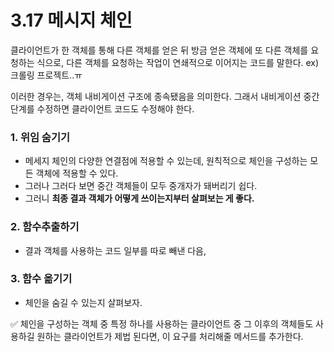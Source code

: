 # 3.17 메시지 체인

클라이언트가 한 객체를 통해 다른 객체를 얻은 뒤 방금 얻은 객체에 또 다른 객체를 요청하는 식으로, 
다른 객체를 요청하는 작업이 연쇄적으로 이어지는 코드를 말한다.
ex) 크롤링 프로젝트..ㅠ

이러한 경우는, 객체 내비게이션 구조에 종속됐음을 의미한다. 그래서 내비게이션 중간 단계를 수정하면 클라이언트 코드도 수정해야 한다.

### 1. 위임 숨기기
- 메세지 체인의 다양한 연결점에 적용할 수 있는데, 원칙적으로 체인을 구성하는 모든 객체에 적용할 수 있다.
- 그러나 그러다 보면 중간 객체들이 모두 중개자가 돼버리기 쉽다. 
- 그러니 **최종 결과 객체가 어떻게 쓰이는지부터 살펴보는 게 좋다.**

### 2. 함수추출하기
- 결과 객체를 사용하는 코드 일부를 따로 빼낸 다음,

### 3. 함수 옮기기
- 체인을 숨길 수 있는지 살펴보자.

✅ 체인을 구성하는 객체 중 특정 하나를 사용하는 클라이언트 중 
그 이후의 객체들도 사용하길 원하는 클라이언트가 제법 된다면, 이 요구를 처리해줄 메서드를 추가한다.
